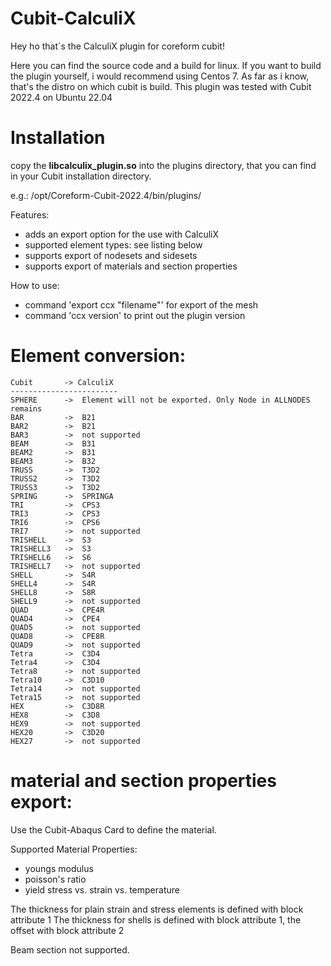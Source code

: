 # Cubit-CalculiX
Hey ho that´s the CalculiX plugin for coreform cubit!

Here you can find the source code and a build for linux.
If you want to build the plugin yourself, i would recommend using Centos 7.
As far as i know, that's the distro on which cubit is build.
This plugin was tested with Cubit 2022.4 on Ubuntu 22.04

# Installation
copy the **libcalculix_plugin.so** into the plugins directory, that you can find in your Cubit installation directory.

e.g.: /opt/Coreform-Cubit-2022.4/bin/plugins/

Features:
- adds an export option for the use with CalculiX
- supported element types: see listing below 
- supports export of nodesets and sidesets
- supports export of materials and section properties

How to use:
- command 'export ccx "filename"' for export of the mesh
- command 'ccx version' to print out the plugin version

# Element conversion:
```
Cubit       -> CalculiX
------------------------
SPHERE      ->  Element will not be exported. Only Node in ALLNODES remains
BAR         ->  B21
BAR2        ->  B21
BAR3        ->  not supported
BEAM        ->  B31
BEAM2       ->  B31
BEAM3       ->  B32
TRUSS       ->  T3D2
TRUSS2      ->  T3D2
TRUSS3      ->  T3D2
SPRING      ->  SPRINGA
TRI         ->  CPS3
TRI3        ->  CPS3
TRI6        ->  CPS6
TRI7        ->  not supported
TRISHELL    ->  S3
TRISHELL3   ->  S3
TRISHELL6   ->  S6
TRISHELL7   ->  not supported
SHELL       ->  S4R
SHELL4      ->  S4R
SHELL8      ->  S8R
SHELL9      ->  not supported
QUAD        ->  CPE4R
QUAD4       ->  CPE4
QUAD5       ->  not supported
QUAD8       ->  CPE8R
QUAD9       ->  not supported
Tetra       ->  C3D4
Tetra4      ->  C3D4
Tetra8      ->  not supported
Tetra10     ->  C3D10
Tetra14     ->  not supported
Tetra15     ->  not supported
HEX         ->  C3D8R
HEX8        ->  C3D8
HEX9        ->  not supported
HEX20       ->  C3D20
HEX27       ->  not supported
```

# material and section properties export:
Use the Cubit-Abaqus Card to define the material.

Supported Material Properties:
 - youngs modulus
 - poisson's ratio
 - yield stress vs. strain vs. temperature

The thickness for plain strain and stress elements is defined with block attribute 1
The thickness for shells is defined with block attribute 1, the offset with block attribute 2

Beam section not supported.
